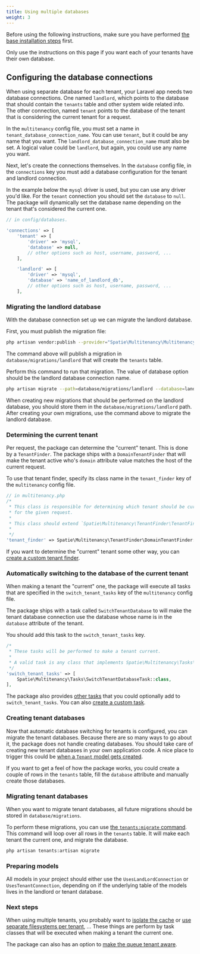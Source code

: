 ```yaml
---
title: Using multiple databases
weight: 3
---
```


Before using the following instructions, make sure you have performed [the base installation steps](/laravel-multitenancy/v1/installation/base-installation) first.

 Only use the instructions on this page if you want each of your tenants have their own database. 

## Configuring the database connections

When using separate database for each tenant, your Laravel app needs two database connections. One named `landlord`, which points to the database that should contain the `tenants` table and other system wide related info. The other connection, named `tenant` points to the database of the tenant that is considering the current tenant for a request.

In the `multitenancy` config file, you must set a name in `tenant_database_connection_name`. You can use `tenant`, but it could be any name that you want. The `landlord_database_connection_name` must also be set. A logical value could be `landlord`, but again, you could use any name you want.

Next, let's create the connections themselves. In the `database` config file, in the `connections` key you must add a database configuration for the tenant and landlord connection.

In the example below the `mysql` driver is used, but you can use any driver you'd like. For the `tenant` connection you should set the `database` to `null`. The package will dynamically set the database name depending on the tenant that's considered the current one.

```php
// in config/databases.

'connections' => [
    'tenant' => [
        'driver' => 'mysql',
        'database' => null,
        // other options such as host, username, password, ...
    ],

    'landlord' => [
        'driver' => 'mysql',
        'database' => 'name_of_landlord_db',
        // other options such as host, username, password, ...
    ],
```


### Migrating the landlord database

With the database connection set up we can migrate the landlord database. 

First, you must publish the migration file:

```bash
php artisan vendor:publish --provider="Spatie\Multitenancy\MultitenancyServiceProvider" --tag="migrations-multi-db"
```

The command above will publish a migration in `database/migrations/landlord` that will create the `tenants` table.

Perform this command to run that migration. The value of database option should be the landlord database connection name.

```bash
php artisan migrate --path=database/migrations/landlord --database=landlord 
```

When creating new migrations that should be performed on the landlord database, you should store them in the `database/migrations/landlord` path. After creating your own migrations, use the command above to migrate the landlord database.

### Determining the current tenant

Per request, the package can determine the "current" tenant. This is done by a `TenantFinder`. The package ships with a `DomainTenantFinder` that will make the tenant active who's `domain` attribute value matches the host of the current request.

To use that tenant finder, specify its class name in the `tenant_finder` key of the `multitenancy` config file.

```php
// in multitenancy.php
/*
 * This class is responsible for determining which tenant should be current
 * for the given request.
 *
 * This class should extend `Spatie\Multitenancy\TenantFinder\TenantFinder`
 *
 */
'tenant_finder' => Spatie\Multitenancy\TenantFinder\DomainTenantFinder::class,
```

If you want to determine the "current" tenant some other way, you can [create a custom tenant finder](/laravel-multitenancy/v1/basic-usage/automatically-determining-the-current-tenant/).

### Automatically switching to the database of the current tenant

When making a tenant the "current" one, the package will execute all tasks that are specified in the `switch_tenant_tasks` key of the `multitenancy` config file.

The package ships with a task called `SwitchTenantDatabase` to will make the tenant database connection use the database whose name is in the `database` attribute of the tenant.

You should add this task to the `switch_tenant_tasks` key.

```php
/*
 * These tasks will be performed to make a tenant current.
 *
 * A valid task is any class that implements Spatie\Multitenancy\Tasks\SwitchTenantTask
 */
'switch_tenant_tasks' => [
    Spatie\Multitenancy\Tasks\SwitchTenantDatabaseTask::class,
],
```

The package also provides [other tasks](/laravel-multitenancy/v1/using-tasks-to-prepare-the-environment/overview/) that you could optionally add to `switch_tenant_tasks`. You can also [create a custom task](/laravel-multitenancy/v1/using-tasks-to-prepare-the-environment/creating-your-own-task/).

### Creating tenant databases

Now that automatic database switching for tenants is configured, you can migrate the tenant databases. Because there are so many ways to go about it, the package does not handle creating databases. You should take care of creating new tenant databases in your own application code. A nice place to trigger this could be [when a `Tenant` model gets created](/laravel-multitenancy/v1/basic-usage/using-a-custom-tenant-model/#performing-actions-when-a-tenant-gets-created).

If you want to get a feel of how the package works, you could create a couple of rows in the `tenants` table, fill the `database` attribute and manually create those databases.

### Migrating tenant databases

When you want to migrate tenant databases, all future migrations should be stored in `database/migrations`.

To perform these migrations, you can use [the `tenants:migrate` command](/laravel-multitenancy/v1/advanced-usage/executing-artisan-commands-for-each-tenant). This command will loop over all rows in the `tenants` table. It will make each tenant the current one, and migrate the database.

```bash
php artisan tenants:artisan migrate
```

### Preparing models

All models in your project should either use the `UsesLandLordConnection` or `UsesTenantConnection`, depending on if the underlying table of the models lives in the landlord or tenant database.

### Next steps

When using multiple tenants, you probably want to [isolate the cache](/laravel-multitenancy/v1/using-tasks-to-prepare-the-environment/cache/) or [use separate filesystems per tenant](/laravel-multitenancy/v1/using-tasks-to-prepare-the-environment/filesystem/), ... These things are perform by task classes that will be executed when making a tenant the current one.

The package can also has an option to [make the queue tenant aware](/laravel-multitenancy/v1/installation/making-queues-tenant-aware/).
